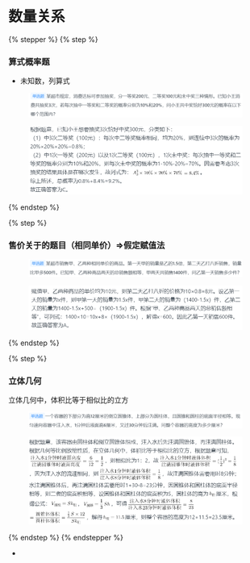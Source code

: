 # 数量关系



{% stepper %}
{% step %}
### 算式概率题



* 未知数，列算式



<figure><img src="../.gitbook/assets/image (14).png" alt=""><figcaption></figcaption></figure>

<figure><img src="../.gitbook/assets/image (15).png" alt=""><figcaption></figcaption></figure>
{% endstep %}

{% step %}
### 售价关于的题目（相同单价）=>假定赋值法

<figure><img src="../.gitbook/assets/image (16).png" alt=""><figcaption></figcaption></figure>

<figure><img src="../.gitbook/assets/image (18).png" alt=""><figcaption></figcaption></figure>
{% endstep %}

{% step %}
### 立体几何

立体几何中，体积比等于相似比的立方

<figure><img src="../.gitbook/assets/image (19).png" alt=""><figcaption></figcaption></figure>

<figure><img src="../.gitbook/assets/image (20).png" alt=""><figcaption></figcaption></figure>
{% endstep %}
{% endstepper %}

*
